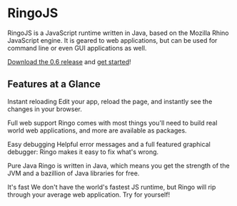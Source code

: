 # RingoJS

RingoJS is a JavaScript runtime written in Java, based on the Mozilla Rhino
JavaScript engine. It is geared to web applications, but can be used for command
line or even GUI applications as well.

<span class="large">[Download the 0.6 release](/downloads)
and [get started](/getting_started)!</span>

## Features at a Glance

<span class="large invert">Instant reloading</span> Edit your app, reload the 
page, and instantly see the changes in your browser.

<span class="large invert">Full web support</span> Ringo comes with most things 
you'll need to build real world web applications, and more are available as 
packages.

<span class="large invert">Easy debugging</span> Helpful error messages and
a full featured graphical debugger: Ringo makes it easy to fix what's wrong.

<span class="large invert">Pure Java</span> Ringo is written in Java, which
means you get the strength of the JVM and a bazillion of Java libraries
for free.

<span class="large invert">It's fast</span> We don't have the world's fastest
JS runtime, but Ringo will rip through your average web application. Try for
yourself!
